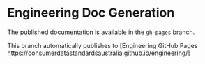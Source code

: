 # Engineering Doc Generation

The published documentation is available in the ``gh-pages`` branch.

This branch automatically publishes to [Engineering GitHub Pages <https://consumerdatastandardsaustralia.github.io/engineering/>]



